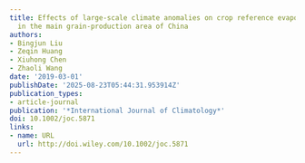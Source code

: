 ```yaml
---
title: Effects of large-scale climate anomalies on crop reference evapotranspiration
  in the main grain-production area of China
authors:
- Bingjun Liu
- Zeqin Huang
- Xiuhong Chen
- Zhaoli Wang
date: '2019-03-01'
publishDate: '2025-08-23T05:44:31.953914Z'
publication_types:
- article-journal
publication: '*International Journal of Climatology*'
doi: 10.1002/joc.5871
links:
- name: URL
  url: http://doi.wiley.com/10.1002/joc.5871
---
```

